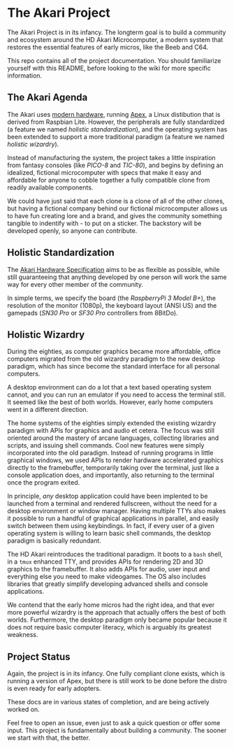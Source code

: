 # The Akari Project

The Akari Project is in its infancy. The longterm goal is to build a community and ecosystem around the HD Akari Microcomputer, a modern system that restores the essential features of early micros, like the Beeb and C64.

This repo contains all of the project documentation. You should familiarize yourself with this README, before looking to the wiki for more specific information.

## The Akari Agenda

The Akari uses [modern hardware][1], running [Apex][2], a Linux distibution that is derived from Raspbian Lite. However, the peripherals are fully standardized (a feature we named *holistic standardization*), and the operating system has been extended to support a more traditional paradigm (a feature we named *holistic wizardry*).

Instead of manufacturing the system, the project takes a little inspiration from fantasy consoles (like *PICO-8* and *TIC-80*), and begins by defining an idealized, fictional microcomputer with specs that make it easy and affordable for anyone to cobble together a fully compatible clone from readily available components.

We could have just said that each clone is a clone of all of the other clones, but having a fictional company behind our fictional microcomputer allows us to have fun creating lore and a brand, and gives the community something tangible to indentify with - to put on a sticker. The backstory will be developed openly, so anyone can contribute.


## Holistic Standardization


The [Akari Hardware Specification][1] aims to be as flexible as possible, while still guaranteeing that anything developed by one person will work the same way for every other member of the community.

In simple terms, we specify the board (the *RaspberryPi 3 Model B+*), the resolution of the monitor (1080p), the keyboard layout (ANSI US) and the gamepads (*SN30 Pro* or *SF30 Pro* controllers from 8BitDo).


## Holistic Wizardry

During the eighties, as computer graphics became more affordable, office computers migrated from the old wizardry paradigm to the new desktop paradigm, which has since become the standard interface for all personal computers.

A desktop environment can do a lot that a text based operating system cannot, and you can run an emulator if you need to access the terminal still. It seemed like the best of both worlds. However, early home computers went in a different direction.

The home systems of the eighties simply extended the existing wizardry paradigm with APIs for graphics and audio et cetera. The focus was still oriented around the mastery of arcane languages, collecting libraries and scripts, and issuing shell commands. Cool new features were simply incorporated into the old paradigm. Instead of running programs in little graphical windows, we used APIs to render hardware accelerated graphics directly to the framebuffer, temporarily taking over the terminal, just like a console application does, and importantly, also returning to the terminal once the program exited.

In principle, *any* desktop application could have been implented to be launched from a terminal and rendered fullscreen, without the need for a desktop environment or window manager. Having multiple TTYs also makes it possible to run a handful of graphical applications in parallel, and easily switch between them using keybindings. In fact, if every user of a given operating system is willing to learn basic shell commands, the desktop paradigm is basically redundant.

The HD Akari reintroduces the traditional paradigm. It boots to a `bash` shell, in a `tmux` enhanced TTY, and provides APIs for rendering 2D and 3D graphics to the framebuffer. It also adds APIs for audio, user input and everything else you need to make videogames. The OS also includes libraries that greatly simplify developing advanced shells and console applications.

We contend that the early home micros had the right idea, and that ever more powerful wizardry is the approach that actually offers the best of both worlds. Furthermore, the desktop paradigm only became popular because it does not require basic computer literacy, which is arguably its greatest weakness.


## Project Status

Again, the project is in its infancy. One fully compliant clone exists, which is running a version of Apex, but there is still work to be done before the distro is even ready for early adopters.

These docs are in various states of completion, and are being actively worked on.

Feel free to open an issue, even just to ask a quick question or offer some input. This project is fundamentally about building a community. The sooner we start with that, the better.

[1]: https://github.com/hobbydigital/akari/wiki/The-HD-Akari-Hardware-Specification
[2]: https://github.com/hobbydigital/akari/wiki/The-Apex-Operating-System
